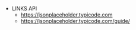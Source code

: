 - LINKS API
    - https://jsonplaceholder.typicode.com
    - https://jsonplaceholder.typicode.com/guide/